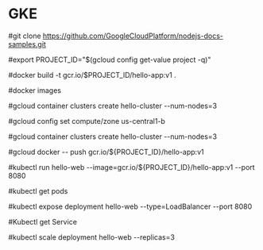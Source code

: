 # GKE

#git clone https://github.com/GoogleCloudPlatform/nodejs-docs-samples.git


#export PROJECT_ID="$(gcloud config get-value project -q)"

#docker build -t gcr.io/$PROJECT_ID/hello-app:v1 .

#docker images

#gcloud container clusters create hello-cluster --num-nodes=3

#gcloud config set compute/zone us-central1-b

#gcloud container clusters create hello-cluster --num-nodes=3

#gcloud docker -- push gcr.io/${PROJECT_ID}/hello-app:v1

#kubectl run hello-web --image=gcr.io/${PROJECT_ID}/hello-app:v1 --port 8080

#kubectl get pods

#kubectl expose deployment hello-web --type=LoadBalancer --port 8080

#Kubectl get Service 

#kubectl scale deployment hello-web --replicas=3
